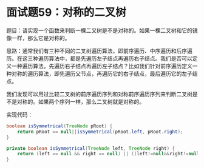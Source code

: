 # 面试题59：对称的二叉树

题目：请实现一个函数来判断一棵二叉树是不是对称的。如果一棵二叉树和它的镜像一样，那么它是对称的。 



思路：通常我们有三种不同的二叉树遍历算法，即前序遍历、中序遍历和后序遍历。在这三种遍历算法中，都是先遍历左子结点再遍历右子结点。我们是否可以定义一种遍历算法，先遍历右子结点再遍历左子结点？比如我们针对前序遍历定义一种对称的遍历算法，即先遍历父节点，再遍历它的右子结点，最后遍历它的左子结点。 

我们发现可以用过比较二叉树的前序遍历序列和对称前序遍历序列来判断二叉树是不是对称的。如果两个序列一样，那么二叉树就是对称的。

实现代码：
```java
boolean isSymmetrical(TreeNode pRoot) {
    return pRoot == null||isSymmetrical(pRoot.left, pRoot.right);
}

private boolean isSymmetrical(TreeNode left, TreeNode right) {
    return (left == null && right == null) || ((left!=null&&right!=null)&&(left.val == right.val)&&isSymmetrical(left.left,right.right)&&isSymmetrical(left.right,right.left));
}
```



